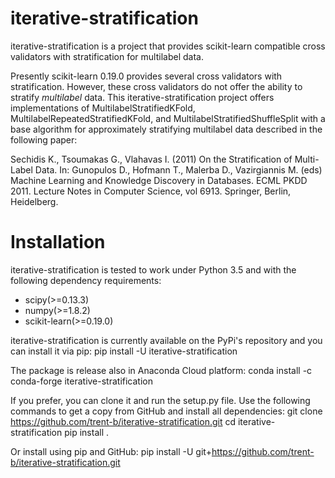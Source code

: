 # iterative-stratification
iterative-stratification is a project that provides scikit-learn compatible cross validators with stratification for multilabel data.

Presently scikit-learn 0.19.0 provides several cross validators with stratification. However, these cross validators do not offer the ability to stratify _multilabel_ data. This iterative-stratification project offers implementations of MultilabelStratifiedKFold, MultilabelRepeatedStratifiedKFold, and MultilabelStratifiedShuffleSplit with a base algorithm for approximately stratifying multilabel data described in the following paper:

Sechidis K., Tsoumakas G., Vlahavas I. (2011) On the Stratification of Multi-Label Data. In: Gunopulos D., Hofmann T., Malerba D., Vazirgiannis M. (eds) Machine Learning and Knowledge Discovery in Databases. ECML PKDD 2011. Lecture Notes in Computer Science, vol 6913. Springer, Berlin, Heidelberg.

# Installation
iterative-stratification is tested to work under Python 3.5 and with the following dependency requirements:
- scipy(>=0.13.3)
- numpy(>=1.8.2)
- scikit-learn(>=0.19.0)

iterative-stratification is currently available on the PyPi's repository and you can install it via pip:
pip install -U iterative-stratification

The package is release also in Anaconda Cloud platform:
conda install -c conda-forge iterative-stratification

If you prefer, you can clone it and run the setup.py file. Use the following commands to get a copy from GitHub and install all dependencies:
git clone https://github.com/trent-b/iterative-stratification.git
cd iterative-stratification
pip install .

Or install using pip and GitHub:
pip install -U git+https://github.com/trent-b/iterative-stratification.git
